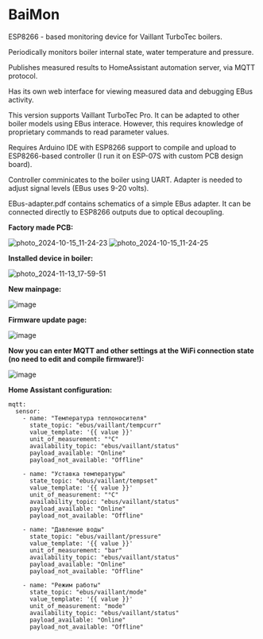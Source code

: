 # BaiMon

ESP8266 - based monitoring device for Vaillant TurboTec boilers.

Periodically monitors boiler internal state, water temperature and pressure.

Publishes measured results to HomeAssistant automation server, via MQTT protocol.

Has its own web interface for viewing measured data and debugging EBus activity.

This version supports Vaillant TurboTec Pro. It can be adapted to other
boiler models using EBus interace. However, this requires knowledge of proprietary
commands to read parameter values.

Requires Arduino IDE with ESP8266 support to compile and upload to ESP8266-based controller (I run it on ESP-07S with custom PCB design board). 

Controller comminicates to the boiler using UART. Adapter is needed to adjust signal levels (EBus uses 9-20 volts).

EBus-adapter.pdf contains schematics of a simple EBus adapter.
It can be connected directly to ESP8266 outputs due to optical decoupling.

**Factory made PCB:**

![photo_2024-10-15_11-24-23](https://github.com/user-attachments/assets/2dc630aa-241f-49d6-a961-c7841dcdcdc7)
![photo_2024-10-15_11-24-25](https://github.com/user-attachments/assets/675da22a-cb2a-457a-8124-40a7b2fb43ae)

**Installed device in boiler:**

![photo_2024-11-13_17-59-51](https://github.com/user-attachments/assets/8e27019e-03ec-42e1-9b02-e9841243048f)

**New mainpage:**

![image](https://github.com/user-attachments/assets/39f02201-f54d-4785-a5b2-33afb850300e)

**Firmware update page:**

![image](https://github.com/user-attachments/assets/2021a2ee-b122-4d1e-919d-b187ea10e9b8)

**Now you can enter MQTT and other settings at the WiFi connection state (no need to edit and compile firmware!):**

![image](https://github.com/user-attachments/assets/be4cfc1c-918c-4535-b4b7-3540921f56d7)

**Home Assistant configuration:**
```
mqtt:
  sensor:
    - name: "Температура теплоносителя"
      state_topic: "ebus/vaillant/tempcurr" 
      value_template: '{{ value }}'
      unit_of_measurement: "°C"
      availability_topic: "ebus/vaillant/status"
      payload_available: "Online"
      payload_not_available: "Offline"

    - name: "Уставка температуры"
      state_topic: "ebus/vaillant/tempset" 
      value_template: '{{ value }}'
      unit_of_measurement: "°C"
      availability_topic: "ebus/vaillant/status"
      payload_available: "Online"
      payload_not_available: "Offline"
    
    - name: "Давление воды"
      state_topic: "ebus/vaillant/pressure" 
      value_template: '{{ value }}'
      unit_of_measurement: "bar"
      availability_topic: "ebus/vaillant/status"
      payload_available: "Online"
      payload_not_available: "Offline"
    
    - name: "Режим работы"
      state_topic: "ebus/vaillant/mode" 
      value_template: '{{ value }}'
      unit_of_measurement: "mode"
      availability_topic: "ebus/vaillant/status"
      payload_available: "Online"
      payload_not_available: "Offline"
```
